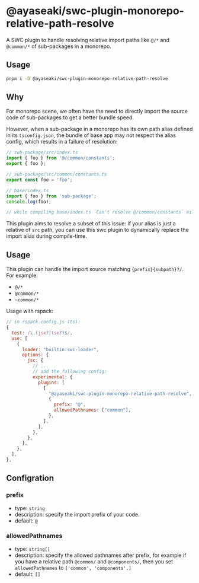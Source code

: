# @ayaseaki/swc-plugin-monorepo-relative-path-resolve

A SWC plugin to handle resolving relative import paths like `@/*` and `@common/*` of sub-packages in a monorepo.

## Usage

```bash
pnpm i -D @ayaseaki/swc-plugin-monorepo-relative-path-resolve
```

## Why

For monorepo scene, we often have the need to directly import the source code of sub-packages to get a better bundle speed. 

However, when a sub-package in a monorepo has its own path alias defined in its `tsconfig.json`, the bundle of base app may not respect the alias config, which results in a failure of resolution:

```ts
// sub-package/src/index.ts
import { foo } from '@/common/constants';
export { foo };

// sub-package/src/common/constants.ts
export const foo = 'foo';
```

```ts
// base/index.ts
import { foo } from 'sub-package'; 
console.log(foo);

// while compiling base/index.ts `Can't resolve @/common/constants` will be thrown
```

This plugin aims to resolve a subset of this issue: if your alias is just a relative of `src` path, you can use this swc plugin to dynamically replace the import alias during compile-time.

## Usage

This plugin can handle the import source matching `{prefix}{subpath}?/`. For example:

- `@/*`
- `@common/*`
- `~common/*`

Usage with rspack:

```js
// in rspack.config.js (ts):
{
  test: /\.(jsx?|tsx?)$/,
  use: [
    {
      loader: "builtin:swc-loader",
      options: {
        jsc: {
          // ...
          // add the following config:
          experimental: {
            plugins: [
              [
                "@ayaseaki/swc-plugin-monorepo-relative-path-resolve",
                {
                  prefix: "@",
                  allowedPathnames: ["common"],
                },
              ],
            ],
          },
        },
      },
    },
  ],
},
```

## Configration

### prefix

- type: `string`
- description: specify the import prefix of your code.
- default: `@`

### allowedPathnames

- type: `string[]`
- description: specify the allowed pathnames after prefix, for example if you have a relative path `@common/` and `@components/`, then you set `allowedPathnames` to `['common', 'components'.]`
- default: `[]`

